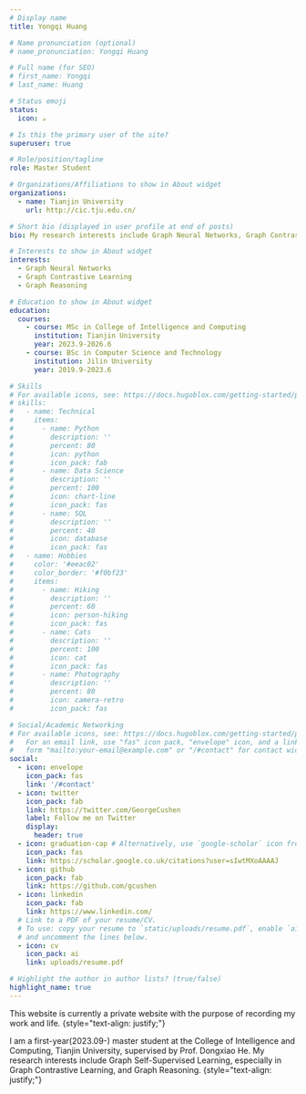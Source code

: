 ```yaml
---
# Display name
title: Yongqi Huang

# Name pronunciation (optional)
# name_pronunciation: Yongqi Huang

# Full name (for SEO)
# first_name: Yongqi
# last_name: Huang

# Status emoji
status:
  icon: ☕️

# Is this the primary user of the site?
superuser: true

# Role/position/tagline
role: Master Student

# Organizations/Affiliations to show in About widget
organizations:
  - name: Tianjin University
    url: http://cic.tju.edu.cn/

# Short bio (displayed in user profile at end of posts)
bio: My research interests include Graph Neural Networks, Graph Contrastive Learning and Graph Reasoning.

# Interests to show in About widget
interests:
  - Graph Neural Networks
  - Graph Contrastive Learning
  - Graph Reasoning

# Education to show in About widget
education:
  courses:
    - course: MSc in College of Intelligence and Computing
      institution: Tianjin University
      year: 2023.9-2026.6
    - course: BSc in Computer Science and Technology
      institution: Jilin University
      year: 2019.9-2023.6

# Skills
# For available icons, see: https://docs.hugoblox.com/getting-started/page-builder/#icons
# skills:
#   - name: Technical
#     items:
#       - name: Python
#         description: ''
#         percent: 80
#         icon: python
#         icon_pack: fab
#       - name: Data Science
#         description: ''
#         percent: 100
#         icon: chart-line
#         icon_pack: fas
#       - name: SQL
#         description: ''
#         percent: 40
#         icon: database
#         icon_pack: fas
#   - name: Hobbies
#     color: '#eeac02'
#     color_border: '#f0bf23'
#     items:
#       - name: Hiking
#         description: ''
#         percent: 60
#         icon: person-hiking
#         icon_pack: fas
#       - name: Cats
#         description: ''
#         percent: 100
#         icon: cat
#         icon_pack: fas
#       - name: Photography
#         description: ''
#         percent: 80
#         icon: camera-retro
#         icon_pack: fas

# Social/Academic Networking
# For available icons, see: https://docs.hugoblox.com/getting-started/page-builder/#icons
#   For an email link, use "fas" icon pack, "envelope" icon, and a link in the
#   form "mailto:your-email@example.com" or "/#contact" for contact widget.
social:
  - icon: envelope
    icon_pack: fas
    link: '/#contact'
  - icon: twitter
    icon_pack: fab
    link: https://twitter.com/GeorgeCushen
    label: Follow me on Twitter
    display:
      header: true
  - icon: graduation-cap # Alternatively, use `google-scholar` icon from `ai` icon pack
    icon_pack: fas
    link: https://scholar.google.co.uk/citations?user=sIwtMXoAAAAJ
  - icon: github
    icon_pack: fab
    link: https://github.com/gcushen
  - icon: linkedin
    icon_pack: fab
    link: https://www.linkedin.com/
  # Link to a PDF of your resume/CV.
  # To use: copy your resume to `static/uploads/resume.pdf`, enable `ai` icons in `params.yaml`,
  # and uncomment the lines below.
  - icon: cv
    icon_pack: ai
    link: uploads/resume.pdf

# Highlight the author in author lists? (true/false)
highlight_name: true
---
```


This website is currently a private website with the purpose of recording my work and life.
{style="text-align: justify;"}


I am a first-year(2023.09-) master student at the College of Intelligence and Computing, Tianjin University, supervised by Prof. Dongxiao He. My research interests include Graph Self-Supervised Learning, especially in Graph Contrastive Learning, and Graph Reasoning.
{style="text-align: justify;"}
